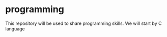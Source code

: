 # programming
This repository will be used to share programming skills. 
We will start by C language

